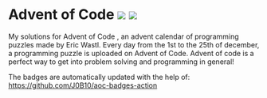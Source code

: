 # Advent of Code ![](https://img.shields.io/badge/day%20📅-10-blue)      ![](https://img.shields.io/badge/stars%20⭐-20-yellow)  
My solutions for Advent of Code , an advent calendar of programming puzzles made by Eric Wastl. Every day from the 1st to the 25th of december, a programming puzzle is uploaded on Advent of Code. Advent of code is a perfect way to get into problem solving and programming in general!

The badges are automatically updated with the help of: https://github.com/J0B10/aoc-badges-action
